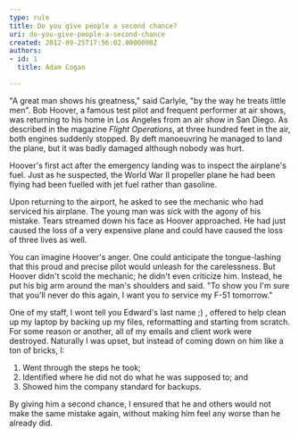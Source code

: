 ```yaml
---
type: rule
title: Do you give people a second chance?
uri: do-you-give-people-a-second-chance
created: 2012-09-25T17:56:02.0000000Z
authors:
- id: 1
  title: Adam Cogan

---
```


 

"A great man shows his greatness," said Carlyle, "by the way he treats little men".                         Bob Hoover, a famous test pilot and frequent performer at air shows, was returning                         to his home in Los Angeles from an air show in San Diego. As described in the magazine                         *Flight Operations*, at three hundred feet in the air, both engines suddenly                         stopped. By deft manoeuvring​ he managed to land the plane, but it was badly damaged                         although nobody was hurt.

Hoover's first act after the emergency landing was to inspect the airplane's fuel.                         Just as he suspected, the World War II propeller plane he had been flying had been                         fuelled with jet fuel rather than gasoline.

Upon returning to the airport, he asked to see the mechanic who had serviced his                         airplane. The young man was sick with the agony of his mistake. Tears streamed down                         his face as Hoover approached. He had just caused the loss of a very expensive plane                         and could have caused the loss of three lives as well.

You can imagine Hoover's anger. One could anticipate the tongue-lashing that this                         proud and precise pilot would unleash for the carelessness. But Hoover didn't scold                         the mechanic; he didn't even criticize him. Instead, he put his big arm around the                         man's shoulders and said. "To show you I'm sure that you'll never do this again,                         I want you to service my F-51 tomorrow."


One of my staff, I wont tell you Edward's last name ;) , offered to help clean up                     my laptop by backing up my files, reformatting and starting from scratch. For some                     reason or another, all of my emails and client work were destroyed. Naturally I                     was upset, but instead of coming down on him like a ton of bricks, I:

1. Went through the steps he took;
2. Identified where he did not do what he was supposed to; and
3. Showed him the company standard for backups.


By giving him a second chance, I ensured that he and others would not make the same                     mistake again, without making him feel any worse than he already did.

